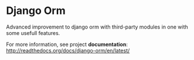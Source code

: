 Django Orm
==========

Advanced improvement to django orm with third-party modules in one with some usefull features.

For more information, see project **documentation**: http://readthedocs.org/docs/django-orm/en/latest/

